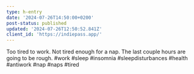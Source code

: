 ```yaml
---
type: h-entry
date: '2024-07-26T14:50:00+0200'
post-status: published
updated: '2024-07-26T12:50:52.841Z'
client_id: 'https://indiepass.app/'
---
```

Too tired to work. Not tired enough for a nap. The last couple hours are going to be rough. #work #sleep #insomnia #sleepdisturbances #health #antiwork #nap #naps #tired
